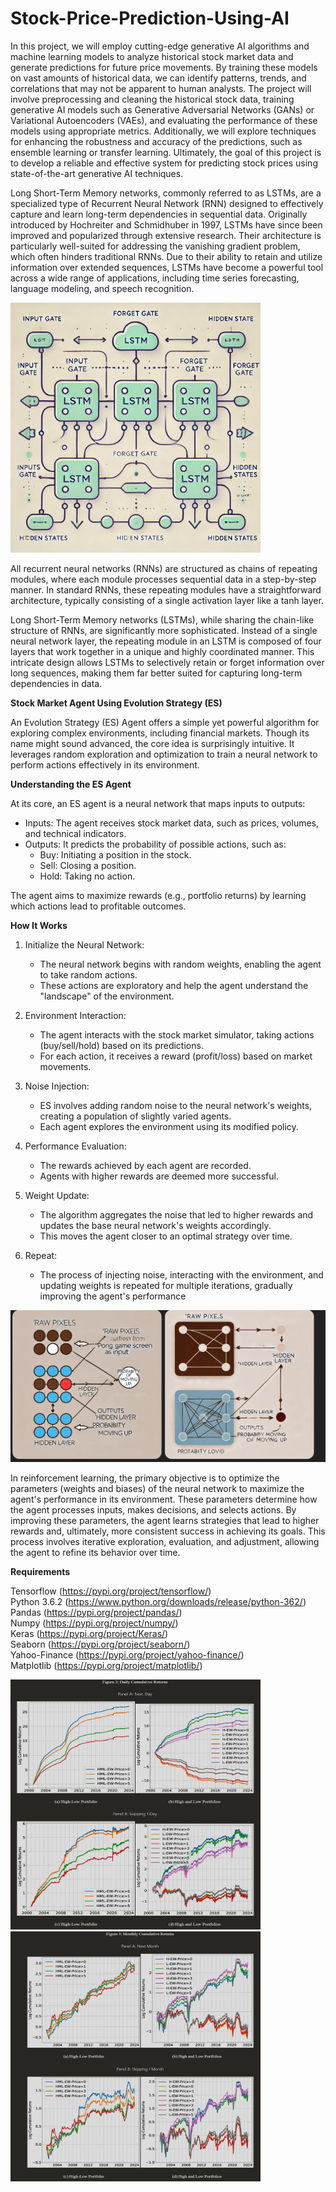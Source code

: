# Stock-Price-Prediction-Using-AI
In this project, we will employ cutting-edge generative AI algorithms and machine learning models to analyze historical stock market data and generate predictions for future price movements.
By training these models on vast amounts of historical data, we can identify patterns, trends, and correlations that may not be apparent to human analysts.
The project will involve preprocessing and cleaning the historical stock data, training generative AI models such as Generative Adversarial Networks (GANs) or Variational Autoencoders (VAEs), 
and evaluating the performance of these models using appropriate metrics. Additionally, we will explore techniques for enhancing the robustness and accuracy of the predictions, such as ensemble learning or transfer learning.
Ultimately, the goal of this project is to develop a reliable and effective system for predicting stock prices using state-of-the-art generative AI techniques.


Long Short-Term Memory networks, commonly referred to as LSTMs, are a specialized type of Recurrent Neural Network (RNN) designed to effectively capture and learn long-term dependencies in sequential data. Originally introduced by Hochreiter and Schmidhuber in 1997, LSTMs have since been improved and popularized through extensive research. Their architecture is particularly well-suited for addressing the vanishing gradient problem, which often hinders traditional RNNs. Due to their ability to retain and utilize information over extended sequences, LSTMs have become a powerful tool across a wide range of applications, including time series forecasting, language modeling, and speech recognition.

<img alt="img_4.png" height="400" src="img_4.png" width="400"/><br>

All recurrent neural networks (RNNs) are structured as chains of repeating modules, where each module processes sequential data in a step-by-step manner. In standard RNNs, these repeating modules have a straightforward architecture, typically consisting of a single activation layer like a tanh layer.

Long Short-Term Memory networks (LSTMs), while sharing the chain-like structure of RNNs, are significantly more sophisticated. Instead of a single neural network layer, the repeating module in an LSTM is composed of four layers that work together in a unique and highly coordinated manner. This intricate design allows LSTMs to selectively retain or forget information over long sequences, making them far better suited for capturing long-term dependencies in data.


**Stock Market Agent Using Evolution Strategy (ES)**

An Evolution Strategy (ES) Agent offers a simple yet powerful algorithm for exploring complex environments, including financial markets. Though its name might sound advanced, the core idea is surprisingly intuitive. It leverages random exploration and optimization to train a neural network to perform actions effectively in its environment.

**Understanding the ES Agent**

At its core, an ES agent is a neural network that maps inputs to outputs:

* Inputs: The agent receives stock market data, such as prices, volumes, and technical indicators.
* Outputs: It predicts the probability of possible actions, such as:
  * Buy: Initiating a position in the stock.
  * Sell: Closing a position.
  * Hold: Taking no action.

The agent aims to maximize rewards (e.g., portfolio returns) by learning which actions lead to profitable outcomes.

**How It Works**

1. Initialize the Neural Network:

   * The neural network begins with random weights, enabling the agent to take random actions.
   * These actions are exploratory and help the agent understand the "landscape" of the environment.
   
2. Environment Interaction:

   * The agent interacts with the stock market simulator, taking actions (buy/sell/hold) based on its predictions.
   * For each action, it receives a reward (profit/loss) based on market movements.

3. Noise Injection:

   * ES involves adding random noise to the neural network's weights, creating a population of slightly varied agents.
   * Each agent explores the environment using its modified policy.
   
4. Performance Evaluation:
   * The rewards achieved by each agent are recorded.
   * Agents with higher rewards are deemed more successful.
   
5. Weight Update:

   * The algorithm aggregates the noise that led to higher rewards and updates the base neural network's weights accordingly.
   * This moves the agent closer to an optimal strategy over time.

6. Repeat:
   * The process of injecting noise, interacting with the environment, and updating weights is repeated for multiple iterations, gradually improving the agent's performance

![img_5.png](img_5.png)

In reinforcement learning, the primary objective is to optimize the parameters (weights and biases) of the neural network to maximize the agent's performance in its environment. These parameters determine how the agent processes inputs, makes decisions, and selects actions. By improving these parameters, the agent learns strategies that lead to higher rewards and, ultimately, more consistent success in achieving its goals. This process involves iterative exploration, evaluation, and adjustment, allowing the agent to refine its behavior over time.

**Requirements**

Tensorflow (https://pypi.org/project/tensorflow/)<br>
Python 3.6.2 (https://www.python.org/downloads/release/python-362/)<br>
Pandas (https://pypi.org/project/pandas/)<br>
Numpy (https://pypi.org/project/numpy/)<br>
Keras (https://pypi.org/project/Keras/)<br>
Seaborn (https://pypi.org/project/seaborn/)<br>
Yahoo-Finance (https://pypi.org/project/yahoo-finance/)<br>
Matplotlib (https://pypi.org/project/matplotlib/)<br>


<img alt="img_3.png" height="400" src="img_3.png" width="400"/>

<img alt="img_2.png" height="400" src="img_2.png" width="400"/>